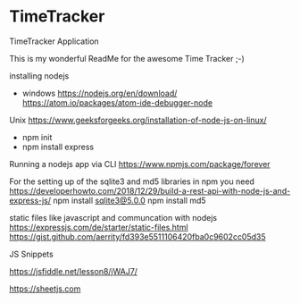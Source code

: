 # TimeTracker
TimeTracker Application


This is my wonderful ReadMe for the awesome Time Tracker ;-)

installing nodejs
* windows
  https://nodejs.org/en/download/
  https://atom.io/packages/atom-ide-debugger-node

 Unix
https://www.geeksforgeeks.org/installation-of-node-js-on-linux/
* npm init
* npm install express

Running a nodejs app via CLI
https://www.npmjs.com/package/forever


For the setting up of the sqlite3 and md5 libraries in npm you need
https://developerhowto.com/2018/12/29/build-a-rest-api-with-node-js-and-express-js/
npm install sqlite3@5.0.0
npm install md5


static files like javascript and communcation with nodejs
https://expressjs.com/de/starter/static-files.html
https://gist.github.com/aerrity/fd393e5511106420fba0c9602cc05d35


JS Snippets

https://jsfiddle.net/lesson8/jWAJ7/


https://sheetjs.com

